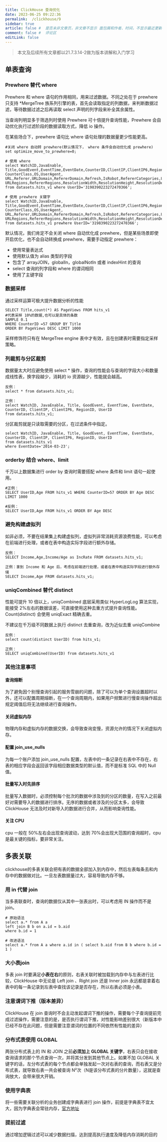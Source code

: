 ```yaml
---
title: ClickHouse 查询优化
date: 2023-06-25 09:22:36
permalink:  /clickhouse/9
sidebar: true
article: false #  是否未非文章页，非文章不显示 面包屑和作者、时间，不显示最近更新栏，不会参与到最近更新文章的数据计算中
comment: false #  评论区
editLink: false
---
```


> 本文及后续所有文章都以21.7.3.14-2做为版本讲解和入门学习

## 单表查询
### Prewhere 替代 where
Prewhere 和 where 语句的作用相同，用来过滤数据。不同之处在于 prewhere 只支持 *MergeTree 族系列引擎的表，首先会读取指定的列数据，来判断数据过滤，等待数据过滤之后再读取 select 声明的列字段来补全其余属性。

当查询列明显多于筛选列时使用 Prewhere 可十倍提升查询性能，Prewhere 会自动优化执行过滤阶段的数据读取方式，降低 io 操作。

在某些场合下，prewhere 语句比 where 语句处理的数据量更少性能更高。

```clickhouse
#关闭 where 自动转 prewhere(默认情况下， where 条件会自动优化成 prewhere)
set optimize_move_to_prewhere=0;

# 使用 where
select WatchID,JavaEnable, Title,GoodEvent,EventTime,EventDate,CounterID,ClientIP,ClientIP6,RegionID,UserID,
CounterClass,OS,UserAgent, URL,Referer,URLDomain,RefererDomain,Refresh,IsRobot,RefererCategories,URLCategories,
URLRegions,RefererRegions,ResolutionWidth,ResolutionHeight,ResolutionDepth,FlashMajor,FlashMinor,FlashMinor2
from datasets.hits_v1 where UserID='3198390223272470366';

# 使用 prewhere 关键字
select WatchID,JavaEnable, Title,GoodEvent,EventTime,EventDate,CounterID,ClientIP,ClientIP6,RegionID,UserID,
CounterClass,OS,UserAgent, URL,Referer,URLDomain,RefererDomain,Refresh,IsRobot,RefererCategories,URLCategories,
URLRegions,RefererRegions,ResolutionWidth,ResolutionHeight,ResolutionDepth,FlashMajor,FlashMinor,FlashMinor2
from datasets.hits_v1 prewhere UserID='3198390223272470366';
```
默认情况，我们肯定不会关闭 where 自动优化成 prewhere，但是某些场景即使开启优化，也不会自动转换成 prewhere，需要手动指定 prewhere：
* 使用常量表达式
* 使用默认值为 alias 类型的字段
* 包含了 arrayJOIN，globalIn，globalNotIn 或者 indexHint 的查询
* select 查询的列字段和 where 的谓词相同
* 使用了主键字段

### 数据采样
通过采样运算可极大提升数据分析的性能
```clickhouse
SELECT Title,count(*) AS PageViews FROM hits_v1
#代表采样 10%的数据,也可以是具体的条数
SAMPLE 0.1  
WHERE CounterID =57 GROUP BY Title
ORDER BY PageViews DESC LIMIT 1000
```
采样修饰符只有在 MergeTree engine 表中才有效，且在创建表时需要指定采样策略。

### 列裁剪与分区裁剪
数据量太大时应避免使用 select * 操作，查询的性能会与查询的字段大小和数量成线性表，换字段越少，消耗的 io 资源越少，性能就会越高。
```clickhouse
反例：
select * from datasets.hits_v1;

正例：
select WatchID, JavaEnable, Title, GoodEvent, EventTime, EventDate, CounterID, ClientIP, ClientIP6, RegionID, UserID
from datasets.hits_v1;
```
分区裁剪就是只读取需要的分区，在过滤条件中指定。
```clickhouse
select WatchID, JavaEnable, Title, GoodEvent, EventTime, EventDate, CounterID, ClientIP, ClientIP6, RegionID, UserID
from datasets.hits_v1
where EventDate='2014-03-23';
```

### orderby 结合 where、limit
千万以上数据集进行 order by 查询时需要搭配 where 条件和 limit 语句一起使用。
```clickhouse
#正例：
SELECT UserID,Age FROM hits_v1 WHERE CounterID=57 ORDER BY Age DESC LIMIT 1000

#反例：
SELECT UserID,Age FROM hits_v1 ORDER BY Age DESC
```

### 避免构建虚拟列
如非必须，不要在结果集上构建虚拟列，虚拟列非常消耗资源浪费性能，可以考虑在前端进行处理，或者在表中构造实际字段进行额外存储。
```clickhouse
反例：
SELECT Income,Age,Income/Age as IncRate FROM datasets.hits_v1;

正例：拿到 Income 和 Age 后，考虑在前端进行处理，或者在表中构造实际字段进行额外存储
SELECT Income,Age FROM datasets.hits_v1;
```

###  uniqCombined 替代 distinct
性能可提升 10 倍以上，uniqCombined 底层采用类似 HyperLogLog 算法实现，能接受 2%左右的数据误差，可直接使用这种去重方式提升查询性能。Count(distinct) 会使用 uniqExact 精确去重。

不建议在千万级不同数据上执行 distinct 去重查询，改为近似去重 uniqCombine
```clickhouse
反例：
select count(distinct UserID) from hits_v1;

正例：
SELECT uniqCombined(UserID) from datasets.hits_v1
```

### 其他注意事项
#### 查询熔断
为了避免因个别慢查询引起的服务雪崩的问题，除了可以为单个查询设置超时以外，还可以配置周期熔断，在一个查询周期内，如果用户频繁进行慢查询操作超出规定阈值后将无法继续进行查询操作。

#### 关闭虚拟内存
物理内存和虚拟内存的数据交换，会导致查询变慢，资源允许的情况下关闭虚拟内存。

#### 配置 join_use_nulls
为每一个账户添加 join_use_nulls 配置，左表中的一条记录在右表中不存在，右表的相应字段会返回该字段相应数据类型的默认值，而不是标准 SQL 中的 Null 值。

#### 批量写入时先排序
批量写入数据时，必须控制每个批次的数据中涉及到的分区的数量，在写入之前最好对需要导入的数据进行排序。无序的数据或者涉及的分区太多，会导致 ClickHouse 无法及时对新导入的数据进行合并，从而影响查询性能。

#### 关注 CPU
cpu 一般在 50%左右会出现查询波动，达到 70%会出现大范围的查询超时，cpu 是最关键的指标，要非常关注。


## 多表关联
clickhouse的多表关联会把有表的数据全部加入到内存中，然后左表每条去和内存中的数据做对比。一旦左表数据量过大，容易导致内存不够。

### 用 in 代替 join
当多表联查时，查询的数据仅从其中一张表出时，可以考虑用 IN 操作而不是 join。
```clickhouse
# 原始语法
select a.* from A a
left join B b on a.id = b.aid
where b.id = 1

# 改进语法
select a.* from A a where a.id in ( select b.aid from B b where b.id = 1 )
```


### 大小表join
多表 join 时要满足**小表在右**的原则，右表关联时被加载到内存中与左表进行比较，ClickHouse 中无论是 Left join 、Right join 还是 Inner join 永远都是拿着右表中的每一条记录到左表中查找该记录是否存在，所以右表必须是小表。

### 注意谓词下推（版本差异）
ClickHouse 在 join 查询时不会主动发起谓词下推的操作，需要每个子查询提前完成过滤操作，需要注意的是，是否执行谓词下推，对性能影响差别很大（新版本中已经不存在此问题，但是需要注意谓词的位置的不同依然有性能的差异）

### 分布式表使用 GLOBAL
两张分布式表上的 IN 和 JOIN 之前**必须加上 GLOBAL 关键字**，右表只会在接收查询请求的那个节点查询一次，并将其分发到其他节点上。如果不加 GLOBAL 关键字的话，左分布式表的每个节点都会单独发起一次对右表的查询，而右表又是分布式表，就导致右表一共会被查询 N²次（N是该分布式表的分片数量），这就是查询放大，会带来很大开销。

### 使用字典表
将一些需要关联分析的业务创建成字典表进行 join 操作，前提是字典表不宜太大，因为字典表会常驻内存，[官方地址](https://clickhouse.com/docs/en/sql-reference/dictionaries/)

### 提前过滤
通过增加逻辑过滤可以减少数据扫描，达到提高执行速度及降低内存消耗的目的
